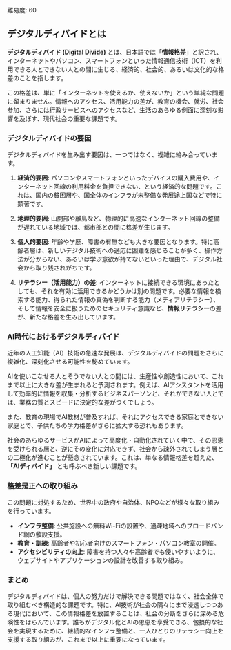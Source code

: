 難易度: 60

## デジタルディバイドとは

**デジタルディバイド (Digital Divide)** とは、日本語では「**情報格差**」と訳され、インターネットやパソコン、スマートフォンといった情報通信技術（ICT）を利用できる人とできない人との間に生じる、経済的、社会的、あるいは文化的な格差のことを指します。

この格差は、単に「インターネットを使えるか、使えないか」という単純な問題に留まりません。情報へのアクセス、活用能力の差が、教育の機会、就労、社会参加、さらには行政サービスへのアクセスなど、生活のあらゆる側面に深刻な影響を及ぼす、現代社会の重要な課題です。

### デジタルディバイドの要因

デジタルディバイドを生み出す要因は、一つではなく、複雑に絡み合っています。

1.  **経済的要因**: パソコンやスマートフォンといったデバイスの購入費用や、インターネット回線の利用料金を負担できない、という経済的な問題です。これは、国内の貧困層や、国全体のインフラが未整備な発展途上国などで特に顕著です。

2.  **地理的要因**: 山間部や離島など、物理的に高速なインターネット回線の整備が遅れている地域では、都市部との間に格差が生じます。

3.  **個人的要因**: 年齢や学歴、障害の有無なども大きな要因となります。特に高齢者層は、新しいデジタル技術への適応に困難を感じることが多く、操作方法が分からない、あるいは学ぶ意欲が持てないといった理由で、デジタル社会から取り残されがちです。

4.  **リテラシー（活用能力）の差**: インターネットに接続できる環境にあったとしても、それを有効に活用できるかどうかは別の問題です。必要な情報を検索する能力、得られた情報の真偽を判断する能力（メディアリテラシー）、そして情報を安全に扱うためのセキュリティ意識など、**情報リテラシー**の差が、新たな格差を生み出しています。

### AI時代におけるデジタルディバイド

近年の人工知能（AI）技術の急速な発展は、デジタルディバイドの問題をさらに複雑化、深刻化させる可能性を秘めています。

AIを使いこなせる人とそうでない人との間には、生産性や創造性において、これまで以上に大きな差が生まれると予測されます。例えば、AIアシスタントを活用して効率的に情報を収集・分析するビジネスパーソンと、それができない人とでは、業務の質とスピードに決定的な差がつくでしょう。

また、教育の現場でAI教材が普及すれば、それにアクセスできる家庭とできない家庭とで、子供たちの学力格差がさらに拡大する恐れもあります。

社会のあらゆるサービスがAIによって高度化・自動化されていく中で、その恩恵を受けられる層と、逆にその変化に対応できず、社会から疎外されてしまう層との二極化が進むことが懸念されています。これは、単なる情報格差を超えた、**「AIディバイド」** とも呼ぶべき新しい課題です。

### 格差是正への取り組み

この問題に対処するため、世界中の政府や自治体、NPOなどが様々な取り組みを行っています。

*   **インフラ整備**: 公共施設への無料Wi-Fiの設置や、過疎地域へのブロードバンド網の敷設支援。
*   **教育・訓練**: 高齢者や初心者向けのスマートフォン・パソコン教室の開催。
*   **アクセシビリティの向上**: 障害を持つ人々や高齢者でも使いやすいように、ウェブサイトやアプリケーションの設計を改善する取り組み。

### まとめ

デジタルディバイドは、個人の努力だけで解決できる問題ではなく、社会全体で取り組むべき構造的な課題です。特に、AI技術が社会の隅々にまで浸透しつつある現代において、この情報格差を放置することは、社会の分断をさらに深める危険性をはらんでいます。誰もがデジタル化とAIの恩恵を享受できる、包摂的な社会を実現するために、継続的なインフラ整備と、一人ひとりのリテラシー向上を支援する取り組みが、これまで以上に重要になっています。